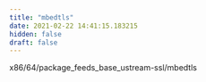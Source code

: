 ```yaml
---
title: "mbedtls"
date: 2021-02-22 14:41:15.183215
hidden: false
draft: false
---
```


x86/64/package_feeds_base_ustream-ssl/mbedtls

